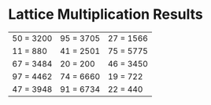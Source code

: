 # Lattice Multiplication Results

|   |   |   |
|---|---|---|
| 50 = 3200 | 95 = 3705 | 27 = 1566 |
| 11 = 880 | 41 = 2501 | 75 = 5775 |
| 67 = 3484 | 20 = 200 | 46 = 3450 |
| 97 = 4462 | 74 = 6660 | 19 = 722 |
| 47 = 3948 | 91 = 6734 | 22 = 440 |
